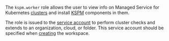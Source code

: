The `kspm.worker` role allows the user to view info on Managed Service for Kubernetes [clusters](../../managed-kubernetes/concepts/index.md#kubernetes-cluster) and install [KSPM](../../security-deck/concepts/kspm.md) components in them.

The role is issued to the [service account](../../iam/concepts/users/service-accounts.md) to perform cluster checks and extends to an organization, cloud, or folder. This service account should be specified when [creating](../../security-deck/operations/workspaces/create.md) the workspace.

